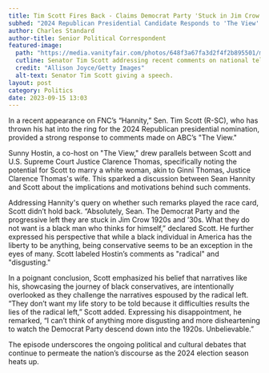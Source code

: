 ```yaml
---
title: Tim Scott Fires Back - Claims Democrat Party 'Stuck in Jim Crow Era'
subhed: "2024 Republican Presidential Candidate Responds to 'The View' Comment, Criticizes Progressive Left's Attitudes"
author: Charles Standard
author-title: Senior Political Correspondent
featured-image: 
  path: "https://media.vanityfair.com/photos/648f3a67fa3d2f4f2b895501/master/w_1280,c_limit/1257257698"
  cutline: Senator Tim Scott addressing recent comments on national television.
  credit: "Allison Joyce/Getty Images"
  alt-text: Senator Tim Scott giving a speech.
layout: post
category: Politics
date: 2023-09-15 13:03
---
```


In a recent appearance on FNC’s “Hannity,” Sen. Tim Scott (R-SC), who has thrown his hat into the ring for the 2024 Republican presidential nomination, provided a strong response to comments made on ABC’s "The View."

Sunny Hostin, a co-host on "The View," drew parallels between Scott and U.S. Supreme Court Justice Clarence Thomas, specifically noting the potential for Scott to marry a white woman, akin to Ginni Thomas, Justice Clarence Thomas's wife. This sparked a discussion between Sean Hannity and Scott about the implications and motivations behind such comments.

Addressing Hannity's query on whether such remarks played the race card, Scott didn’t hold back. “Absolutely, Sean. The Democrat Party and the progressive left they are stuck in Jim Crow 1920s and ’30s. What they do not want is a black man who thinks for himself,” declared Scott. He further expressed his perspective that while a black individual in America has the liberty to be anything, being conservative seems to be an exception in the eyes of many. Scott labeled Hostin’s comments as "radical" and "disgusting."

In a poignant conclusion, Scott emphasized his belief that narratives like his, showcasing the journey of black conservatives, are intentionally overlooked as they challenge the narratives espoused by the radical left. “They don’t want my life story to be told because it difficulties results the lies of the radical left,” Scott added. Expressing his disappointment, he remarked, “I can’t think of anything more disgusting and more disheartening to watch the Democrat Party descend down into the 1920s. Unbelievable.”

The episode underscores the ongoing political and cultural debates that continue to permeate the nation’s discourse as the 2024 election season heats up.
